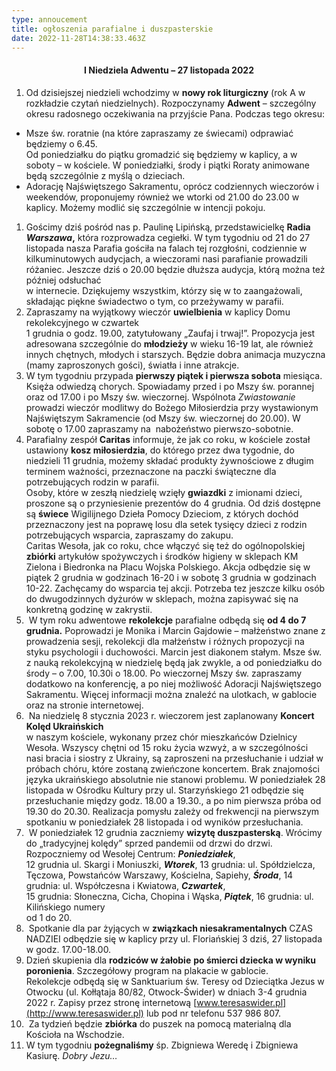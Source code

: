 ```yaml
---
type: annoucement
title: ogłoszenia parafialne i duszpasterskie
date: 2022-11-28T14:38:33.463Z
---
```

<h4 style="text-align:center;">I Niedziela Adwentu – 27 listopada 2022</h4>

1. Od dzisiejszej niedzieli wchodzimy w **nowy rok liturgiczny** (rok A w rozkładzie czytań niedzielnych). Rozpoczynamy **Adwent** – szczególny okresu radosnego oczekiwania na przyjście Pana. Podczas tego okresu:

* Msze św. roratnie (na które zapraszamy ze świecami) odprawiać będziemy o 6.45.\
  Od poniedziałku do piątku gromadzić się będziemy w kaplicy, a w soboty – w kościele. W poniedziałki, środy i piątki Roraty animowane będą szczególnie z myślą o dzieciach.
* Adorację Najświętszego Sakramentu, oprócz codziennych wieczorów i weekendów, proponujemy również we wtorki od 21.00 do 23.00 w kaplicy. Możemy modlić się szczególnie w intencji pokoju.

1. Gościmy dziś pośród nas p. Paulinę Lipińską, przedstawicielkę **Radia** ***Warszawa*,** która rozprowadza cegiełki. W tym tygodniu od 21 do 27 listopada nasza Parafia gościła na falach tej rozgłośni, codziennie w kilkuminutowych audycjach, a wieczorami nasi parafianie prowadzili różaniec. Jeszcze dziś o 20.00 będzie dłuższa audycja, którą można też później odsłuchać\
   w internecie. Dziękujemy wszystkim, którzy się w to zaangażowali, składając piękne świadectwo o tym, co przeżywamy w parafii.
2. Zapraszamy na wyjątkowy wieczór **uwielbienia** w kaplicy Domu rekolekcyjnego w czwartek\
   1 grudnia o godz. 19.00, zatytułowany „Zaufaj i trwaj!”. Propozycja jest adresowana szczególnie do **młodzieży** w wieku 16-19 lat, ale również innych chętnych, młodych i starszych. Będzie dobra animacja muzyczna (mamy zaproszonych gości), światła i inne atrakcje.
3. W tym tygodniu przypada **pierwszy piątek i pierwsza sobota** miesiąca. Księża odwiedzą chorych. Spowiadamy przed i po Mszy św. porannej oraz od 17.00 i po Mszy św. wieczornej. Wspólnota *Zwiastowanie* prowadzi wieczór modlitwy do Bożego Miłosierdzia przy wystawionym Najświętszym Sakramencie (od Mszy św. wieczornej do 20.00). W sobotę o 17.00 zapraszamy na  nabożeństwo pierwszo-sobotnie.
4. Parafialny zespół **Caritas** informuje, że jak co roku, w kościele został ustawiony **kosz miłosierdzia**, do którego przez dwa tygodnie, do niedzieli 11 grudnia, możemy składać produkty żywnościowe z długim terminem ważności, przeznaczone na paczki świąteczne dla potrzebujących rodzin w parafii.\
   Osoby, które w zeszłą niedzielę wzięły **gwiazdki** z imionami dzieci, proszone są o przyniesienie prezentów do 4 grudnia. Od dziś dostępne są **świece** Wigilijnego Dzieła Pomocy Dzieciom, z których dochód przeznaczony jest na poprawę losu dla setek tysięcy dzieci z rodzin potrzebujących wsparcia, zapraszamy do zakupu.\
   Caritas Wesoła, jak co roku, chce włączyć się też do ogólnopolskiej **zbiórki** artykułów spożywczych i środków higieny w sklepach KM Zielona i Biedronka na Placu Wojska Polskiego. Akcja odbędzie się w piątek 2 grudnia w godzinach 16-20 i w sobotę 3 grudnia w godzinach 10-22. Zachęcamy do wsparcia tej akcji. Potrzeba tez jeszcze kilku osób do dwugodzinnych dyżurów w sklepach, można zapisywać się na konkretną godzinę w zakrystii.
5.  W tym roku adwentowe **rekolekcje** parafialne odbędą się **od 4 do 7 grudnia.** Poprowadzi je Monika i Marcin Gajdowie – małżeństwo znane z prowadzenia sesji, rekolekcji dla małżeństw i  różnych propozycji na styku psychologii i duchowości. Marcin jest diakonem stałym. Msze św.\
   z nauką rekolekcyjną w niedzielę będą jak zwykle, a od poniedziałku do środy – o 7.00, 10.30i o 18.00. Po wieczornej Mszy św. zapraszamy dodatkowo na konferencję, a po niej możliwość Adoracji Najświętszego Sakramentu. Więcej informacji można znaleźć na ulotkach, w gablocie oraz na stronie internetowej.
6.  Na niedzielę 8 stycznia 2023 r. wieczorem jest zaplanowany **Koncert Kolęd Ukraińskich**\
   w naszym kościele, wykonany przez chór mieszkańców Dzielnicy Wesoła. Wszyscy chętni od 15 roku życia wzwyż, a w szczególności nasi bracia i siostry z Ukrainy, są zaproszeni na przesłuchanie i udział w próbach chóru, które zostaną zwieńczone koncertem. Brak znajomości języka ukraińskiego absolutnie nie stanowi problemu. W poniedziałek 28 listopada w Ośrodku Kultury przy ul. Starzyńskiego 21 odbędzie się przesłuchanie między godz. 18.00 a 19.30., a po nim pierwsza próba od 19.30 do 20.30. Realizacja pomysłu zależy od frekwencji na pierwszym spotkaniu w poniedziałek 28 listopada i od wyników przesłuchania.
7.  W poniedziałek 12 grudnia zaczniemy **wizytę duszpasterską**. Wrócimy do „tradycyjnej kolędy” sprzed pandemii od drzwi do drzwi. Rozpoczniemy od Wesołej Centrum: ***Poniedziałek***,\
   12 grudnia ul. Skargi i Moniuszki, ***Wtorek***, 13 grudnia: ul. Spółdzielcza, Tęczowa, Powstańców Warszawy, Kościelna, Sapiehy, ***Środa***, 14 grudnia: ul. Współczesna i Kwiatowa, ***Czwartek***,\
   15 grudnia: Słoneczna, Cicha, Chopina i Wąska, ***Piątek***, 16 grudnia: ul. Kilińskiego numery\
   od 1 do 20.
8.  Spotkanie dla par żyjących w **związkach niesakramentalnych** CZAS NADZIEI odbędzie się w kaplicy przy ul. Floriańskiej 3 dziś, 27 listopada w godz. 17.00-18.00.
9. Dzień skupienia dla **rodziców w żałobie** **po śmierci dziecka w wyniku poronienia**. Szczegółowy program na plakacie w gablocie.\
   Rekolekcje odbędą się w Sanktuarium św. Teresy od Dzieciątka Jezus w Otwocku (ul. Kołłątaja 80/82, Otwock-Świder) w dniach 3-4 grudnia 2022 r. Zapisy przez stronę internetową [www.teresaswider.pl](http://www.teresaswider.pl) lub pod nr telefonu 537 986 807.
10.  Za tydzień będzie **zbiórka** do puszek na pomocą materialną dla Kościoła na Wschodzie.
11. W tym tygodniu **pożegnaliśmy** śp. Zbigniewa Weredę i Zbigniewa Kasiurę. *Dobry Jezu…*

<!--EndFragment-->